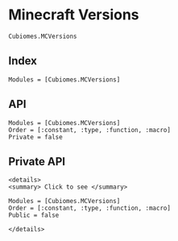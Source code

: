 # Minecraft Versions

```@docs
Cubiomes.MCVersions
```

## Index

```@index
Modules = [Cubiomes.MCVersions]
```

## API

```@autodocs
Modules = [Cubiomes.MCVersions]
Order = [:constant, :type, :function, :macro]
Private = false
```

## Private API

```@raw html
<details>
<summary> Click to see </summary>
```

```@autodocs
Modules = [Cubiomes.MCVersions]
Order = [:constant, :type, :function, :macro]
Public = false
```

```@raw html
</details>
```

